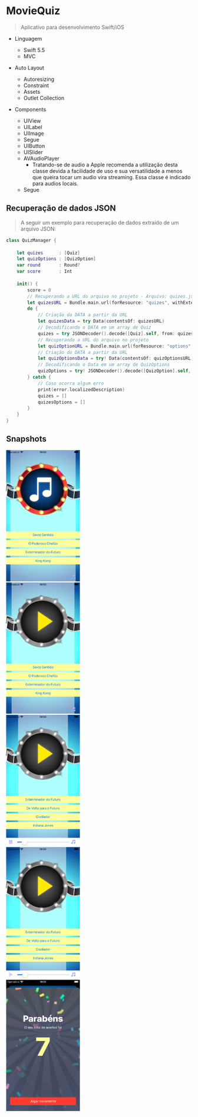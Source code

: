 # MovieQuiz
> Aplicativo para desenvolvimento Swift/iOS

* Linguagem
    * Swift 5.5
    * MVC
    
* Auto Layout
    * Autoresizing
    * Constraint
    * Assets
    * Outlet Collection
    
* Components
    * UIView
    * UILabel
    * UIImage
    * Segue
    * UIButton
    * UISlider
    * AVAudioPlayer
        * Tratando-se de audio a Apple recomenda a utilização desta classe devida a facilidade de uso e sua versatilidade a menos que queira tocar um audio vira streaming. Essa classe é indicado para audios locais.
    * Segue
    
## Recuperação de dados JSON
> A seguir um exemplo para recuperação de dados extraído de um arquivo JSON:
    
```swift
class QuizManager {

    let quizes      : [Quiz]
    let quizOptions : [QuizOption]
    var round       : Round?
    var score       : Int
    
    init() {
        score = 0
        // Recuperando a URL do arquivo no projeto - Arquivo: quizes.json
        let quizesURL = Bundle.main.url(forResource: "quizes", withExtension: "json")!
        do {
            // Criação da DATA a partir da URL
            let quizesData = try Data(contentsOf: quizesURL)
            // Decodificando o DATA em um array de Quiz
            quizes = try JSONDecoder().decode([Quiz].self, from: quizesData)
            // Recuperando a URL do arquivo no projeto
            let quizOptionURL = Bundle.main.url(forResource: "options", withExtension: "json")!
            // Criação do DATA a partir da URL
            let quizOptionsData = try! Data(contentsOf: quizOptionsURL)
            // Decodificando o Data em um array de QuizOptions
            quizOptions = try! JSONDecoder().decode([QuizOption].self, from: quizOptionsData)
        } catch {
            // Caso ocorra algum erro
            print(error.localizedDescription)
            quizes = []
            quizesOptions = []
        }
    }
}
```
    
## Snapshots


<img src="1.png" width="200">  
<br/>

<img src="2.png" width="200"> 
<br/> 

<img src="3.png" width="200">  
<br/>

<img src="4.png" width="200"> 
<br/> 


<img src="5.png" width="200">  
<br/>
